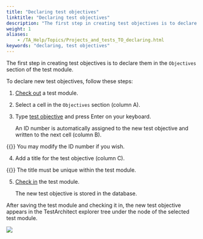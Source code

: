 ```yaml
--- 
title: "Declaring test objectives"
linktitle: "Declaring test objectives"
description: "The first step in creating test objectives is to declare them in the Objectives section of the test module."
weight: 1
aliases: 
    - /TA_Help/Topics/Projects_and_tests_TO_declaring.html
keywords: "declaring, test objectives"
---
```


The first step in creating test objectives is to declare them in the `Objectives` section of the test module.

To declare new test objectives, follow these steps:

1.  [Check out](/TA_Help/Topics/Project_items_checkout.html) a test module.

2.  Select a cell in the `Objectives` section \(column A\).

3.  Type [test objective](/TA_Automation/Topics/bia_test_objective.html) and press Enter on your keyboard.

    An ID number is automatically assigned to the new test objective and written to the next cell \(column B\).

{{<tip>}} You may modify the ID number if you wish.

4.  Add a title for the test objective \(column C\).

{{<note>}} The title must be unique within the test module.

5.  [Check in](/TA_Help/Topics/Project_items_checkin.html) the test module.

    The new test objective is stored in the database.


After saving the test module and checking it in, the new test objective appears in the TestArchitect explorer tree under the node of the selected test module.

![](/images/TA_Help/Images/ug_testobjective.png)



